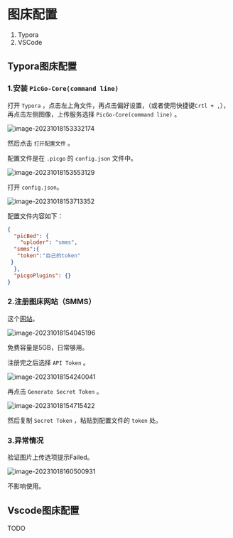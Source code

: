 # 图床配置

1. Typora
2. VSCode

## Typora图床配置

### 1.安装 `PicGo-Core(command line)`

打开 `Typora` ，点击左上角文件，再点击偏好设置，（或者使用快捷键`Crtl + ,`），再点击左侧图像，上传服务选择 `PicGo-Core(command line)` 。

![image-20231018153332174](https://s2.loli.net/2023/10/18/FdvnyzWlXpV32OH.png)

然后点击 `打开配置文件` 。

配置文件是在 `.picgo` 的 `config.json` 文件中。

![image-20231018153553129](https://s2.loli.net/2023/10/18/LJSrukVCZcBYqb7.png)

打开 `config.json`。

![image-20231018153713352](https://s2.loli.net/2023/10/18/Lf2K7CwNgumU1bY.png)

配置文件内容如下：

```json
{
  "picBed": {
    "uploder": "smms",
  "smms":{
   "token":"自己的token"
 }
  },
  "picgoPlugins": {}
}
```

### 2.注册图床网站（SMMS）

这个[网站](https://sm.ms/)。

![image-20231018154045196](https://s2.loli.net/2023/10/18/JXhumecnV182vt4.png)

免费容量是5GB，日常够用。

注册完之后选择 `API Token` 。

![image-20231018154240041](https://s2.loli.net/2023/10/18/kE6LthMygaz7GKF.png)

再点击 `Generate Secret Token` 。

![image-20231018154715422](https://s2.loli.net/2023/10/18/cB4xI5wlyekVFD8.png)

然后复制 `Secret Token` ，粘贴到配置文件的 `token` 处。

### 3.异常情况

验证图片上传选项提示Failed。

![image-20231018160500931](https://s2.loli.net/2023/10/18/9fIHUlAPCK2hr8i.png)

不影响使用。

## Vscode图床配置

TODO
